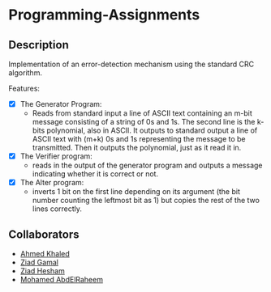 # Programming-Assignments


## Description

Implementation of an error-detection mechanism using the standard CRC algorithm.	

Features:
- [x] The Generator Program:
	- Reads from standard input a line of ASCII text containing an m-bit message consisting of a string of 0s and 1s. The second line is the k-bits polynomial, also in ASCII. It outputs to standard output a line of ASCII text with (m+k) 0s and 1s representing the message to be transmitted. Then it outputs the polynomial, just as it read it in.
- [x] The Verifier program:
	- reads in the output of the generator program and outputs a message indicating whether it is correct or not.
- [x] The Alter program:
	- inverts 1 bit on the first line depending on its argument (the bit number counting the leftmost bit as 1) but copies the rest of the two lines correctly.



## Collaborators

- [Ahmed Khaled](https://github.com/AhmedKhaledGamil)
- [Ziad Gamal](https://github.com/ZIZO96)
- [Ziad Hesham](https://github.com/ziadhesham)
- [Mohamed AbdElRaheem](https://github.com/MohamedRaheem)
